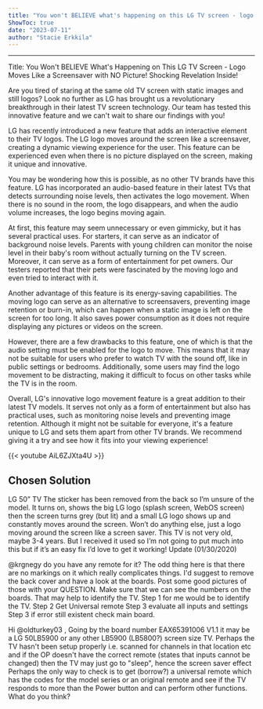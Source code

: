```yaml
---
title: "You won't BELIEVE what's happening on this LG TV screen - logo moves like a screensaver with NO picture! Shocking revelation inside!"
ShowToc: true 
date: "2023-07-11"
author: "Stacie Erkkila"
---
```

*****
Title: You Won't BELIEVE What's Happening on This LG TV Screen - Logo Moves Like a Screensaver with NO Picture! Shocking Revelation Inside!

Are you tired of staring at the same old TV screen with static images and still logos? Look no further as LG has brought us a revolutionary breakthrough in their latest TV screen technology. Our team has tested this innovative feature and we can't wait to share our findings with you!

LG has recently introduced a new feature that adds an interactive element to their TV logos. The LG logo moves around the screen like a screensaver, creating a dynamic viewing experience for the user. This feature can be experienced even when there is no picture displayed on the screen, making it unique and innovative.

You may be wondering how this is possible, as no other TV brands have this feature. LG has incorporated an audio-based feature in their latest TVs that detects surrounding noise levels, then activates the logo movement. When there is no sound in the room, the logo disappears, and when the audio volume increases, the logo begins moving again.

At first, this feature may seem unnecessary or even gimmicky, but it has several practical uses. For starters, it can serve as an indicator of background noise levels. Parents with young children can monitor the noise level in their baby's room without actually turning on the TV screen. Moreover, it can serve as a form of entertainment for pet owners. Our testers reported that their pets were fascinated by the moving logo and even tried to interact with it.

Another advantage of this feature is its energy-saving capabilities. The moving logo can serve as an alternative to screensavers, preventing image retention or burn-in, which can happen when a static image is left on the screen for too long. It also saves power consumption as it does not require displaying any pictures or videos on the screen.

However, there are a few drawbacks to this feature, one of which is that the audio setting must be enabled for the logo to move. This means that it may not be suitable for users who prefer to watch TV with the sound off, like in public settings or bedrooms. Additionally, some users may find the logo movement to be distracting, making it difficult to focus on other tasks while the TV is in the room.

Overall, LG's innovative logo movement feature is a great addition to their latest TV models. It serves not only as a form of entertainment but also has practical uses, such as monitoring noise levels and preventing image retention. Although it might not be suitable for everyone, it's a feature unique to LG and sets them apart from other TV brands. We recommend giving it a try and see how it fits into your viewing experience!

{{< youtube AiL6ZJXta4U >}} 



## Chosen Solution
 LG 50” TV The sticker has been removed from the back so I’m unsure of the model.
It turns on, shows the big LG logo (splash screen, WebOS screen) then the screen turns grey (but lit) and a small LG logo shows up and constantly moves around the screen. Won’t do anything else, just a logo moving around the screen like a screen saver.
This TV is not very old, maybe 3-4 years. But I received it used so I’m not going to put much into this but if it’s an easy fix I’d love to get it working!
Update (01/30/2020)

 @krgnegy do you have any remote for it? The odd thing here is that there are no markings on it which really complicates things. I'd suggest to remove the back cover and have a look at the boards. Post some good pictures of those with your QUESTION. Make sure that we can see the numbers on the boards. That may help to identify the TV.
Step 1 for me would be to identify the TV.
Step 2 Get Universal  remote
Step 3 evaluate all inputs and settings
Step 3 if error still existent check main board.

 Hi @oldturkey03 ,
Going by the board number EAX65391006 V1.1 it may be a LG 50LB5900 or any other LB5900  (LB5800?) screen size TV.
Perhaps the TV hasn't been setup properly i.e. scanned for channels in that location etc and if the OP doesn't have the correct remote (states that inputs cannot be changed) then the TV may just go to "sleep", hence the screen saver effect
Perhaps the only way to check is to get (borrow?) a universal remote which has the codes for the model series or an original remote and see if the TV responds to more than the Power button and can perform other functions.
What do you think?




